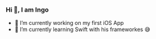 ### Hi 👋, I am Ingo
- 🔭 I’m currently working on my first iOS App
- 🌱 I’m currently learning Swift with his frameworkes 😅
